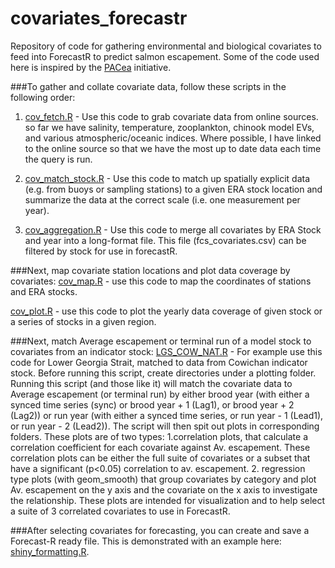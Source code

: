 # covariates_forecastr
Repository of code for gathering environmental and biological covariates to feed into ForecastR to predict salmon escapement. Some of the code used here is inspired by the [PACea](https://github.com/pbs-assess/PACea) initiative. 

###To gather and collate covariate data, follow these scripts in the following order: 
1. [cov_fetch.R](https://github.com/nembrown/covariates_forecastr/blob/main/cov_fetch.R) - Use this code to grab covariate data from online sources. so far we have salinity, temperature, zooplankton, chinook model EVs, and various atmospheric/oceanic indices. Where possible, I have linked to the online source so that we have the most up to date data each time the query is run. 

2. [cov_match_stock.R](https://github.com/nembrown/covariates_forecastr/blob/main/cov_match_stock.R) - Use this code to match up spatially explicit data (e.g. from buoys or sampling stations) to a given ERA stock location and summarize the data at the correct scale (i.e. one measurement per year). 

3. [cov_aggregation.R](https://github.com/nembrown/covariates_forecastr/blob/main/cov_aggregation.R) - Use this code to merge all covariates by ERA Stock and year into a long-format file. This file (fcs_covariates.csv) can be filtered by stock for use in forecastR. 


###Next, map covariate station locations and plot data coverage by covariates:
[cov_map.R](https://github.com/nembrown/covariates_forecastr/blob/main/cov_map.R) - use this code to map the coordinates of stations and ERA stocks.

[cov_plot.R](https://github.com/nembrown/covariates_forecastr/blob/main/cov_plot.R) - use this code to plot the yearly data coverage of given stock or a series of stocks in a given region. 

###Next, match Average escapement or terminal run of a model stock to covariates from an indicator stock:
[LGS_COW_NAT.R](https://github.com/nembrown/covariates_forecastr/blob/main/LGS_COW_NAT.R) - For example use this code for Lower Georgia Strait, matched to data from Cowichan indicator stock. Before running this script, create directories under a plotting folder. Running this script (and those like it) will match the covariate data to Average escapement (or terminal run) by either brood year (with either a synced time series (sync) or brood year + 1 (Lag1), or brood year + 2 (Lag2)) or run year (with either a synced time series, or run year - 1 (Lead1), or run year - 2 (Lead2)). The script will then spit out plots in corresponding folders. These plots are of two types: 1.correlation plots, that calculate a correlation coefficient for each covariate against Av. escapement. These correlation plots can be either the full suite of covariates or a subset that have a significant (p<0.05) correlation to av. escapement. 2. regression type plots (with geom_smooth) that group covariates by category and plot Av. escapement on the y axis and the covariate on the x axis to investigate the relationship. These plots are intended for visualization and to help select a suite of 3 correlated covariates to use in ForecastR. 

###After selecting covariates for forecasting, you can create and save a Forecast-R ready file. 
This is demonstrated with an example here: 
[shiny_formatting.R](https://github.com/nembrown/covariates_forecastr/blob/main/shiny_formatting.R). 

